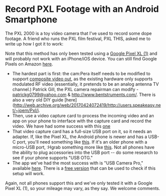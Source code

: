 # Record PXL Footage with an Android Smartphone

The PXL 2000 is a toy video camera that I've used to record some dope footage. A friend who runs the PXL film festival, PXL THIS, asked me to write up how I got it to work:

Note that this method has only been tested using a [Google Pixel XL (1)](https://en.wikipedia.org/wiki/Pixel_(smartphone)) and will probably not work with an iPhone/iOS device. You can still find Google Pixels on Amazon [here](https://www.amazon.com/google-pixel-xl/s?k=google+pixel+xl).

- The hardest part is first: the cam:Pera itself needs to be modified to support [composite video out](https://en.wikipedia.org/wiki/Composite_video), as the existing hardware only supports modulated RF video (essentially, it pretends to be an analog antenna TV channel.) Patrick Gill, the PXL camera repairman can modify - patrickg0799@yahoo.com & http://www.bentstruments.com/. There is also a very old DIY guide [here](http://web.archive.org/web/20170424072419/http://users.speakeasy.net/~joem/Pxl/i.
- Then, use a video capture card to process the incoming video and an app on your phone to interface with the capture card and record the video. We have had some success with this [one](https://www.amazon.com/dp/B0126O0RDC/ref=cm_sw_r_cp_apa_i_3jOeCbW4EMBQ)
- That video capture card has a full-size USB port on it, so it needs an adapter. If, like the Pixel XL, the Android phone is newer and has a USB-C port, you'll need something like [this](https://www.amazon.com/Anker-Adapter-Converts-Technology-Compatible/dp/B01COOQIKU/). If it's an older phone with a micro-USB port, :Hgrab something more like [this](https://www.amazon.com/UGREEN-Adapter-Samsung-Controller-Smartphone/dp/B00LN3LQKQ/). Not all phones have the ability to plug accessories into the USB port -- do some research to see if your phone supports "USB OTG."
- The app we've had the most success with is "USB Camera Pro," available [here](https://play.google.com/store/apps/details?id=com.shenyaocn.android.usbcamerapro). There is a [free version](https://play.google.com/store/apps/details?id=com.shenyaocn.android.usbcamera) that can be used to check if this setup will work. 
 
Again, not all phones support this and we've only tested it with a Google Pixel XL (1), so your mileage may vary, as they say. We welcome comments. 
